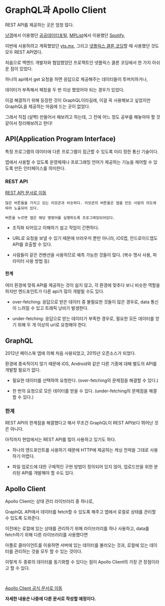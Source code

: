 # GraphQL과 Apollo Client

REST API를 제공하는 곳은 엄청 많다.

[냥갱](https://nyang-gang.web.app)에서 이용했던 [공공데이터포털](https://www.data.go.kr), [MPList](https://mplist.netlify.app)에서 이용했던 [Spotify](https://developers.spotify.com),

이번에 사용하려고 계획했었던 [yts.mx](https://yts.mx/api), 그리고 [넷플릭스 클론 코딩](https://github.com/soonzero/netflix)할 때 사용했던 것도 모두 REST API였다.

처음으로 백엔드 개발자와 협업했었던 프로젝트인 넷플릭스 클론 코딩에서 한 가지 아쉬운 점이 있었다.

하나의 api에서 get 요청을 하면 응답으로 제공해주는 데이터들이 투머치하거나,

데이터가 부족해서 페칭을 두 번 이상 했었어야 되는 경우가 있었다.

이걸 해결하기 위해 등장한 것이 GraphQL이라길래, 이걸 꼭 사용해보고 싶었지만 GraphQL을 제공하는 마음에 드는 곳이 없었다.

그래서 직접 (살짝) 만들어서 해보려고 하는데, 그 전에 어느 정도 공부를 해놓아야 할 것 같아서 정리해보려고 한다!

## API(Application Program Interface)

특정 프로그램의 데이터에 다른 프로그램이 접근할 수 있도록 미리 정한 통신 기술이다.

앱에서 사용할 수 있도록 운영체제나 프로그래밍 언어가 제공하는 기능을 제어할 수 있도록 만든 인터페이스를 의미한다.

### REST API

[REST API 문서로 이동](https://github.com/soonzero/TIL/blob/main/프론트엔드/RESTful%20API.md)

    많은 버튼들을 가지고 있는 리모콘과 비슷하다. 리모콘의 버튼들은 앱을 만든 사람의 의도에 따라 노출되어 있다.

    버튼을 누르면 앱은 해당 명령어를 실행하도록 프로그래밍되어있다.

- 조직화 되어있고 이해하기 쉽고 작업이 간편하다.

- URL로 요청을 보낼 수 있기 때문에 브라우저 뿐만 아니라, iOS앱, 안드로이드앱도 API를 호출할 수 있다.

- 사람들이 같은 컨벤션을 사용하므로 예측 가능한 것들이 많다. (복수 명사 사용, 파라미터 사용 방법 등)

#### 한계

여러 환경에 맞춰 API를 제공하는 것이 쉽지 않고, 각 환경에 맞추다 보니 비슷한 역할을 하지만 엔드포인트가 다른 api가 많이 개발될 수도 있다.

- over-fetching: 응답으로 받은 데이터 중 불필요한 것들이 많은 경우로, data 통신이 느려질 수 있고 트래픽 낭비가 발생한다.

- under-fetching: 응답으로 받는 데이터가 부족한 경우로, 필요한 모든 데이터를 얻기 위해 두 개 이상의 url로 요청해야 한다.

## GraphQL

2012년 페이스북 앱에 의해 처음 사용되었고, 2015년 오픈소스가 되었다.

환경에 종속적이지 않기 때문에 iOS, Android와 같은 다른 기종에 대해 별도의 API를 개발할 필요가 없다.

- 필요한 데이터를 선택하여 요청한다. (over-fetching의 문제점을 해결할 수 있다.)

- 한 번의 요청으로 모든 데이터를 받을 수 있다. (under-fetching의 문제점을 해결할 수 있다.)

### 한계

REST API의 한계점을 해결했다고 해서 무조건 GraphQL이 REST API보다 뛰어난 것은 아니다.

아직까지 현업에서는 REST API를 많이 사용하고 있기도 하다.

- 하나의 엔드포인트를 사용하기 때문에 HTTP에 제공하는 캐싱 전략을 그대로 사용하기 어렵다.

- 파일 업로드에 대한 구체적인 구현 방법이 정의되어 있지 않아, 업로드만을 위한 분리된 API를 개발해야 할 수도 있다.

## Apollo Client

Apollo Client는 상태 관리 라이브러리 중 하나로,

GraphQL API에서 데이터를 fetch할 수 있도록 해주고 앱에서 로컬로 상태를 관리할 수 있도록 도와준다.

이전에는 로컬에 있는 상태를 관리하기 위해 라이브러리를 하나 사용하고, data를 fetch하기 위해 다른 라이브러리를 사용했다면

아폴로 클라이언트를 이용하면 서버에 있는 데이터를 불러오는 것과, 로컬에 있는 데이터를 관리하는 것을 모두 할 수 있는 것이다.

이렇게 두 종류의 데이터를 동기화할 수 있다는 점이 Apollo Client의 가장 큰 장점이라고 할 수 있다.

<br />

[Apollo Client 공식 문서로 이동](https://www.apollographql.com/docs/)

**자세한 내용은 나중에 다른 문서로 작성할 예정이다.**
